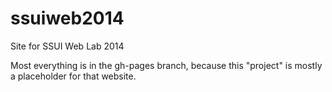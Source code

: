 ssuiweb2014
===========

Site for SSUI Web Lab 2014

Most everything is in the gh-pages branch, because this "project" is mostly a
placeholder for that website.
